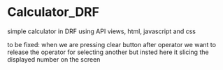 # Calculator_DRF
simple calculator in DRF using API views, html, javascript and css


to be fixed: when we are pressing clear button after operator we want to release the operator for selecting another but insted here it slicing the displayed number on the screen

